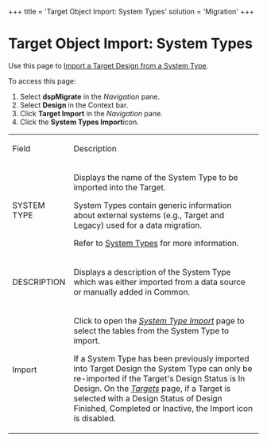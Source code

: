 +++
title = 'Target Object Import: System Types'
solution = 'Migration'
+++

# Target Object Import: System Types

<div class="use">

Use this page to [Import a Target Design from a System
Type](../Use_Cases/Import_from_a_System_Type).

</div>

To access this page:

1.  Select <span style="font-weight: bold;">dspMigrate</span> in the
    <span style="font-style: italic;">Navigation</span> pane.
2.  Select <span style="font-weight: bold;">Design </span>in the Context
    bar.
3.  Click <span style="font-weight: bold;">Target Import</span> in the
    <span style="font-style: italic;">Navigation</span> pane.
4.  Click the <span style="font-weight: bold;">System Types
    Import</span>icon.

<table>
<tbody>
<tr class="odd">
<td><p>Field</p></td>
<td><p>Description</p></td>
</tr>
<tr class="even">
<td><p>SYSTEM TYPE</p></td>
<td><p>Displays the name of the System Type to be imported into the Target.</p>
<p>System Types contain generic information about external systems (e.g., Target and Legacy) used for a data migration.</p>
<p>Refer to <a href="../../../Platform/Common/Use_Cases/System_Types_Overview">System Types</a> for more information.</p></td>
</tr>
<tr class="odd">
<td><p>DESCRIPTION</p></td>
<td><p>Displays a description of the System Type which was either imported from a data source or manually added in Common.</p></td>
</tr>
<tr class="even">
<td><p>Import</p></td>
<td><p>Click to open the <span style="font-style: italic;"><a href="System_Type_Import">System Type Import</a></span> page to select the tables from the System Type to import.</p>
<p>If a System Type has been previously imported into Target Design the System Type can only be re-imported if the Target's Design Status is In Design. On the <span style="font-style: italic;"><a href="Targets_H_Design">Targets</a></span> page, if a Target is selected with a Design Status of Design Finished, Completed or Inactive, the Import icon is disabled.</p></td>
</tr>
</tbody>
</table>
